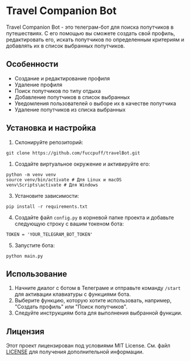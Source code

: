 # Travel Companion Bot

Travel Companion Bot - это телеграм-бот для поиска попутчиков в путешествиях. С его помощью вы сможете создать свой профиль, редактировать его, искать попутчиков по определенным критериям и добавлять их в список выбранных попутчиков.

## Особенности

- Создание и редактирование профиля
- Удаление профиля
- Поиск попутчиков по типу отдыха
- Добавление попутчиков в список выбранных
- Уведомления пользователей о выборе их в качестве попутчика
- Удаление попутчиков из списка выбранных

## Установка и настройка

1. Склонируйте репозиторий:
```
git clone https://github.com/fuccpuff/travelBot.git
```
1. Создайте виртуальное окружение и активируйте его:
```
python -m venv venv
source venv/bin/activate # Для Linux и macOS
venv\Scripts\activate # Для Windows
```
3. Установите зависимости:
```
pip install -r requirements.txt
```
4. Создайте файл `config.py` в корневой папке проекта и добавьте следующую строку с вашим токеном бота:
```
TOKEN = 'YOUR_TELEGRAM_BOT_TOKEN'
```
5. Запустите бота:
```
python main.py
```
## Использование

1. Начните диалог с ботом в Телеграме и отправьте команду `/start` для активации клавиатуры с функциями бота.
2. Выберите функцию, которую хотите использовать, например, "Создать профиль" или "Поиск попутчиков".
3. Следуйте инструкциям бота для выполнения выбранной функции.

## Лицензия

Этот проект лицензирован под условиями MIT License. См. файл [LICENSE](LICENSE) для получения дополнительной информации.
